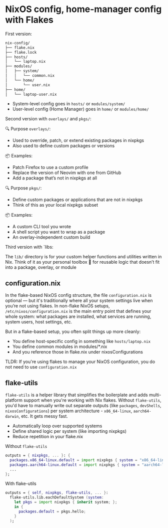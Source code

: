 # NixOS config, home-manager config with Flakes

First version:

```bash
nix-config/
├── flake.nix
├── flake.lock
├── hosts/
│   └── laptop.nix
├── modules/
│   ├── system/
│   │   └── common.nix
│   └── home/
│       └── user.nix
├── home/
│   └── laptop-user.nix
```

- System-level config goes in `hosts/` or `modules/system/`
- User-level config (Home Manager) goes in `home/` or `modules/home/`

Second version with `overlays/` and `pkgs/`:

🔍 Purpose `overlays/`:

- Used to override, patch, or extend existing packages in nixpkgs
- Also used to define custom packages or versions

📦 Examples:

- Patch Firefox to use a custom profile
- Replace the version of Neovim with one from GitHub
- Add a package that’s not in nixpkgs at all

🔍 Purpose `pkgs/`:

- Define custom packages or applications that are not in nixpkgs
- Think of this as your local nixpkgs subset

📦 Examples:

- A custom CLI tool you wrote
- A shell script you want to wrap as a package
- An overlay-independent custom build

Third version with `libs:

The `lib/` directory is for your custom helper functions and utilities written in Nix. Think of it as your personal toolbox 🧰 for reusable logic that doesn’t fit into a package, overlay, or module

## configuration.nix

In the flake-based NixOS config structure, the file `configuration.nix` is optional — but it's traditionally where all your system settings live when you’re not using flakes.
In non-flake NixOS setups, ``/etc/nixos/configuration.nix`` is the main entry point that defines your whole system: what packages are installed, what services are running, system users, host settings, etc.

But in a flake-based setup, you often split things up more cleanly:

- You define host-specific config in something like `hosts/laptop.nix`
- You define common modules in modules/*.nix
- And you reference those in flake.nix under nixosConfigurations

TLDR: If you're using flakes to manage your NixOS configuration, you do not need to use `configuration.nix`

## flake-utils

`flake-utils` is a helper library that simplifies the boilerplate and adds multi-platform support when you're working with Nix flakes.
Without `flake-utils`, you'd have to manually write out separate outputs (like `packages`, `devShells`, `nixosConfigurations`) per system architecture - `x86_64-linux`, `aarch64-darwin`, etc. It gets messy fast.

- Automatically loop over supported systems
- Define shared logic per system (like importing nixpkgs)
- Reduce repetition in your flake.nix

Without `flake-utils`

```nix
outputs = { nixpkgs, ... }: {
  packages.x86_64-linux.default = import nixpkgs { system = "x86_64-linux"; };
  packages.aarch64-linux.default = import nixpkgs { system = "aarch64-linux"; };
  ...
};
```

With flake-utils

```nix
outputs = { self, nixpkgs, flake-utils, ... }:
  flake-utils.lib.eachDefaultSystem (system:
    let pkgs = import nixpkgs { inherit system; };
    in {
      packages.default = pkgs.hello;
    }
  );
```
